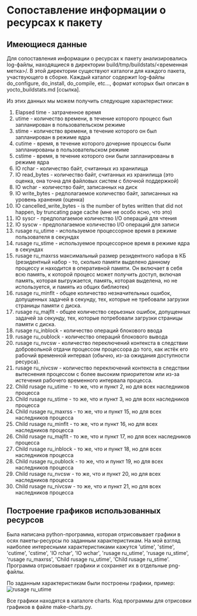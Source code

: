 # Сопоставление информации о ресурсах к пакету

## Имеющиеся данные
Для сопоставления информации о ресурсах к пакету анализировались log-файлы, находящиеся в директории build/tmp/buildstats/<временная метка>/. В этой директории существуют каталоги для каждого пакета, участвующего в сборке. Каждый каталог содержит log-файлы do_configure, do_install, do_compile, etc..., формат которых был описан в yocto_buildstats.md [ссылка].

Из этих данных мы можем получить следующие характеристики:
1) Elapsed time - затраченное время                                                  
2) utime - количество времени, в течение которого процесс был запланирован в пользовательском режиме                                            
3) stime - количество времени, в течение которого он был запланирован в режиме ядра                                                                       
4) cutime - время, в течение которого дочерние процессы были запланированы в пользовательском режиме
5) cstime - время, в течение которого они были запланированы в режиме ядра
6) IO rchar - количество байт, считанных из хранилища
7) IO read_bytes - количество байт, считанных из хранилища (это оценка, она точна для файловых систем с блочной поддержкой)                                               
8) IO wchar - количество байт, записанных на диск   
9) IO write_bytes - редполагаемое количество байт, записанных на уровень хранения (оценка)                                        
10) IO cancelled_write_bytes -  is the number of bytes written that did not happen, by truncating page cache (мне не особо ясно, что это)
11) IO syscr - предполагаемое количество I/O операций для чтения    
12) IO syscw -  предполагаемое количество I/O операций для записи
13) rusage ru_utime - используемое процессорное время в режиме пользователя в секундах                                                         
14) rusage ru_stime - используемое процессорное время в режиме ядра в секундах                                         
15) rusage ru_maxrss максимальный размер резидентного набора в КБ (резидентный набор - то, сколько памяти выделено данному процессу и находится в оперативной памяти. Он включает в себя всю память, к которой процесс может получить доступ, включая память, которая выгружается, память, которая выделена, но не используется, и память из общих библиотек)
16) rusage ru_minflt - общее количество незначительных ошибок, допущенных задачей в
секунду, тех, которые не требовали загрузки страницы памяти с диска.
17) rusage ru_majflt - общее количество серьезных ошибок, допущенных задачей за
секунду, тех, которые потребовали загрузки страницы памяти с диска.
18) rusage ru_inblock - количество операций блокового ввода                                                           
19) rusage ru_oublock - количество операций блокового вывода                          
20) rusage ru_nvcsw - количество переключений контекста в следствии добровольной отдачи процессом процессора до того, как истёк его рабочий временной интервал (обычно, из-за ожидания доступности ресурса).           
21) rusage ru_nivcsw - количество переключений контекста в следствии вытеснения процессом с более высоким приоритетом или из-за истечения рабочего временного интервала процесса.                              
22) Child rusage ru_utime - то же, что и пункт 2, но для всех наследников процесса                                    
23) Child rusage ru_stime - то же, что и пункт 3, но для всех наследников процесса                                                    
24) Child rusage ru_maxrss - то же, что и пункт 15, но для всех наследников процесса                                                     
25) Child rusage ru_minflt - то же, что и пункт 16, но для всех наследников процесса                                                  
26) Child rusage ru_majflt - то же, что и пункт 17, но для всех наследников процесса                                                     
27) Child rusage ru_inblock - то же, что и пункт 18, но для всех наследников процесса                                                   
28) Child rusage ru_oublock - то же, что и пункт 19, но для всех наследников процесса                                                  
29) Child rusage ru_nvcsw - то же, что и пункт 20, но для всех наследников процесса                                                      
30) Child rusage ru_nivcsw - то же, что и пункт 21, но для всех наследников процесса 


## Построение графиков использованных ресурсов

Была написана python-программа, которая отрисовывает графики в осях пакеты-ресурсы по заданным характеристикам.
На мой взгляд наиболее интересными характеристиками кажутся 'utime', 'stime', 'cutime', 'cstime', 'IO rchar', 'IO wchar', 'rusage ru_utime', 'rusage ru_stime', 'rusage ru_maxrss', 'Child rusage ru_utime', 'Child rusage ru_stime'.
Программа отрисовывает графики и сохраняет их в отдельные png-файлы.

По заданным характеристикам были построены графики, пример: 
![rusage ru_utime](https://github.com/moevm/os_profiling/assets/90854310/1d37013a-f817-43a9-876c-f306813b2d12)



Все графики находятся в каталоге charts.
Код программы для отрисовки графиков в файле make-charts.py.




